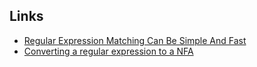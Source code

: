 ## Links
- [Regular Expression Matching Can Be Simple And Fast ](https://swtch.com/~rsc/regexp/regexp1.html)
- [Converting a regular expression to a NFA](http://www.cs.may.ie/staff/jpower/Courses/Previous/parsing/node5.html)
